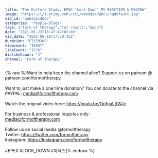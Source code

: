 ```yaml
---
title: "The Kulture Study: EPEX 'Lock Down' MV REACTION & REVIEW"
image: "https:\/\/i.ytimg.com\/vi\/wa6dqSxdQ0c\/hqdefault.jpg"
vid_id: "wa6dqSxdQ0c"
categories: "People-Blogs"
tags: ["form of therapy","fot reacts","kpop"]
date: "2021-06-23T18:47:47+03:00"
vid_date: "2021-06-16T17:50:42Z"
duration: "PT15M38S"
viewcount: "16887"
likeCount: "1726"
dislikeCount: "4"
channel: "Form of Therapy"
---
```

{% raw %}Want to help keep the channel alive? Support us on patreon @ patreon.com/formoftherapy <br /><br />Want to just make a one time donation? You can donate to the channel via PAYPAL: media@formoftherapy.com<br /><br />Watch the original video here: <a rel="nofollow" target="blank" href="https://youtu.be/Op1gaLttWJc">https://youtu.be/Op1gaLttWJc</a><br /><br />For business &amp; professional inquiries only:<br />media@formoftherapy.com<br /><br />Follow us on social media @formoftherapy<br />Twitter: <a rel="nofollow" target="blank" href="https://twitter.com/formoftherapy">https://twitter.com/formoftherapy</a><br />Instagram: <a rel="nofollow" target="blank" href="https://instagram.com/formoftherapy">https://instagram.com/formoftherapy</a><br /><br />#EPEX #LOCK_DOWN #이펙스{% endraw %}
